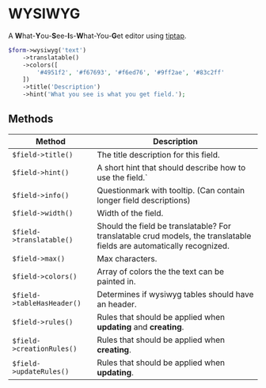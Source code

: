 # WYSIWYG

A **W**hat-**Y**ou-**S**ee-**I**s-**W**hat-You-**G**et editor using
[tiptap](https://github.com/scrumpy/tiptap).

```php
$form->wysiwyg('text')
    ->translatable()
    ->colors([
        '#4951f2', '#f67693', '#f6ed76', '#9ff2ae', '#83c2ff'
    ])
    ->title('Description')
    ->hint('What you see is what you get field.');
```

## Methods

| Method                     | Description                                                                                                           |
| -------------------------- | --------------------------------------------------------------------------------------------------------------------- |
| `$field->title()`          | The title description for this field.                                                                                 |
| `$field->hint()`           | A short hint that should describe how to use the field.`                                                              |
| `$field->info()`           | Questionmark with tooltip. (Can contain longer field descriptions)                                                    |
| `$field->width()`          | Width of the field.                                                                                                   |
| `$field->translatable()`   | Should the field be translatable? For translatable crud models, the translatable fields are automatically recognized. |
| `$field->max()`            | Max characters.                                                                                                       |
| `$field->colors()`         | Array of colors the the text can be painted in.                                                                       |
| `$field->tableHasHeader()` | Determines if wysiwyg tables should have an header.                                                                   |
| `$field->rules()`          | Rules that should be applied when **updating** and **creating**.                                                      |
| `$field->creationRules()`  | Rules that should be applied when **creating**.                                                                       |
| `$field->updateRules()`    | Rules that should be applied when **updating**.                                                                       |
